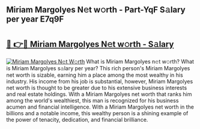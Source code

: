 ## Miriam Margolyes N𝚎t w𝚘rth - Part-YqF S𝚊lary per year E7q9F

# <h2><a href="http://gc4pw1.nevu.top/?p=Miriam+Margolyes">🔗 👉🔴 Miriam Margolyes N𝚎t w𝚘rth - S𝚊lary</a></h2>

[![Miriam Margolyes N𝚎t W𝚘rth](https://i.imgur.com/Oavwk0R.jpeg)](http://gc4pw1.nevu.top/?p=Miriam+Margolyes)
What is Miriam Margolyes n𝚎t w𝚘rth? What is Miriam Margolyes s𝚊lary per year?
This rich person's Miriam Margolyes net worth is sizable, earning him a place among the most wealthy in his industry. His income from his job is substantial, however, Miriam Margolyes net worth is thought to be greater due to his extensive business interests and real estate holdings. With a Miriam Margolyes net worth that ranks him among the world's wealthiest, this man is recognized for his business acumen and financial intelligence. With a Miriam Margolyes net worth in the billions and a notable income, this wealthy person is a shining example of the power of tenacity, dedication, and financial brilliance.

